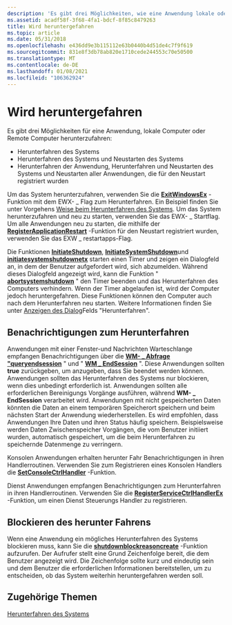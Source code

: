 ```yaml
---
description: 'Es gibt drei Möglichkeiten, wie eine Anwendung lokale oder Remote Computer Herunterfahren kann: fahren Sie das System herunter, und starten Sie die Anwendung neu, und starten Sie die Anwendung neu, und starten Sie das System herunter, und starten Sie alle Anwendungen neu, die für den Neustart registriert wurden.'
ms.assetid: acadf58f-3f68-4fa1-bdcf-8f85c8479263
title: Wird heruntergefahren
ms.topic: article
ms.date: 05/31/2018
ms.openlocfilehash: e436dd9e3b115112e63b0440b4d51de4c7f9f619
ms.sourcegitcommit: 831e8f3db78ab820e1710cede244553c70e50500
ms.translationtype: MT
ms.contentlocale: de-DE
ms.lasthandoff: 01/08/2021
ms.locfileid: "106362924"
---
```

# <a name="shutting-down"></a>Wird heruntergefahren

Es gibt drei Möglichkeiten für eine Anwendung, lokale Computer oder Remote Computer herunterzufahren:

-   Herunterfahren des Systems
-   Herunterfahren des Systems und Neustarten des Systems
-   Herunterfahren der Anwendung, Herunterfahren und Neustarten des Systems und Neustarten aller Anwendungen, die für den Neustart registriert wurden

Um das System herunterzufahren, verwenden Sie die [**ExitWindowsEx**](/windows/desktop/api/Winuser/nf-winuser-exitwindowsex) -Funktion mit dem EWX- \_ Flag zum Herunterfahren. Ein Beispiel finden Sie unter Vorgehens [Weise beim Herunterfahren des Systems](how-to-shut-down-the-system.md). Um das System herunterzufahren und neu zu starten, verwenden Sie das EWX- \_ Startflag. Um alle Anwendungen neu zu starten, die mithilfe der [**RegisterApplicationRestart**](/windows/win32/api/winbase/nf-winbase-registerapplicationrestart) -Funktion für den Neustart registriert wurden, verwenden Sie das EXW \_ restartapps-Flag.

Die Funktionen [**InitiateShutdown**](/windows/desktop/api/Winreg/nf-winreg-initiateshutdowna), [**InitiateSystemShutdown**](/windows/desktop/api/Winreg/nf-winreg-initiatesystemshutdowna)und [**initiatesystemshutdownetx**](/windows/desktop/api/Winreg/nf-winreg-initiatesystemshutdownexa) starten einen Timer und zeigen ein Dialogfeld an, in dem der Benutzer aufgefordert wird, sich abzumelden. Während dieses Dialogfeld angezeigt wird, kann die Funktion " [**abortsystemshutdown**](/windows/desktop/api/Winreg/nf-winreg-abortsystemshutdowna) " den Timer beenden und das Herunterfahren des Computers verhindern. Wenn der Timer abgelaufen ist, wird der Computer jedoch heruntergefahren. Diese Funktionen können den Computer auch nach dem Herunterfahren neu starten. Weitere Informationen finden Sie unter [Anzeigen des Dialog](displaying-the-shutdown-dialog-box.md)Felds "Herunterfahren".

## <a name="shutdown-notifications"></a>Benachrichtigungen zum Herunterfahren

Anwendungen mit einer Fenster-und Nachrichten Warteschlange empfangen Benachrichtigungen über die [**WM- \_ Abfrage "queryendsession**](wm-queryendsession.md) " und " [**WM \_ EndSession**](wm-endsession.md) ". Diese Anwendungen sollten **true** zurückgeben, um anzugeben, dass Sie beendet werden können. Anwendungen sollten das Herunterfahren des Systems nur blockieren, wenn dies unbedingt erforderlich ist. Anwendungen sollten alle erforderlichen Bereinigungs Vorgänge ausführen, während **WM- \_ EndSession** verarbeitet wird. Anwendungen mit nicht gespeicherten Daten könnten die Daten an einem temporären Speicherort speichern und beim nächsten Start der Anwendung wiederherstellen. Es wird empfohlen, dass Anwendungen Ihre Daten und ihren Status häufig speichern. Beispielsweise werden Daten Zwischenspeicher Vorgängen, die vom Benutzer initiiert wurden, automatisch gespeichert, um die beim Herunterfahren zu speichernde Datenmenge zu verringern.

Konsolen Anwendungen erhalten herunter Fahr Benachrichtigungen in ihren Handlerroutinen. Verwenden Sie zum Registrieren eines Konsolen Handlers die [**SetConsoleCtrlHandler**](/windows/console/setconsolectrlhandler) -Funktion.

Dienst Anwendungen empfangen Benachrichtigungen zum Herunterfahren in ihren Handlerroutinen. Verwenden Sie die [**RegisterServiceCtrlHandlerEx**](/windows/win32/api/winsvc/nf-winsvc-registerservicectrlhandlerexa) -Funktion, um einen Dienst Steuerungs Handler zu registrieren.

## <a name="blocking-shutdown"></a>Blockieren des herunter Fahrens

Wenn eine Anwendung ein mögliches Herunterfahren des Systems blockieren muss, kann Sie die [**shutdownblockreasoncreate**](/windows/desktop/api/Winuser/nf-winuser-shutdownblockreasoncreate) -Funktion aufzurufen. Der Aufrufer stellt eine Grund Zeichenfolge bereit, die dem Benutzer angezeigt wird. Die Zeichenfolge sollte kurz und eindeutig sein und dem Benutzer die erforderlichen Informationen bereitstellen, um zu entscheiden, ob das System weiterhin heruntergefahren werden soll.

## <a name="related-topics"></a>Zugehörige Themen

<dl> <dt>

[Herunterfahren des Systems](how-to-shut-down-the-system.md)
</dt> </dl>

 

 
